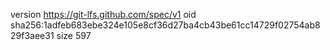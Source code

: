 version https://git-lfs.github.com/spec/v1
oid sha256:1adfeb683ebe324e105e8cf36d27ba4cb43be61cc14729f02754ab829f3aee31
size 597
